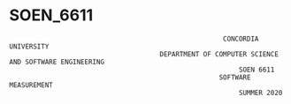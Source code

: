 # SOEN_6611
                                                          CONCORDIA UNIVERSITY
                                          DEPARTMENT OF COMPUTER SCIENCE AND SOFTWARE ENGINEERING
                                                              SOEN 6611
                                                         SOFTWARE MEASUREMENT
                                                              SUMMER 2020

